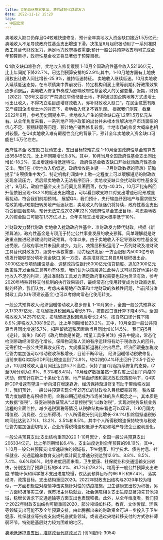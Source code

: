 ```yaml
---
title: 卖地低迷拖累支出，准财政替代财政发力
date: 2022-11-17 15:20
tags:
- 中国宏观 
---
```

卖地收入缺口仍存且Q4较难快速修复，预计全年卖地收入资金缺口接近1.5万亿元;卖地收入不足导致政府性基金支出增速下滑，决策层6月起积极动用了一系列准财政工具替代财政发力，满足地方政府事权需要;预计一般公共预算收支均可完成全年预算目标，政府性基金收支将显著低于预算目标。

Q4收支缺口难弥合，卖地收入修复缓慢
1-10月全国政府性基金收入52166亿元，比上年同期下降22.7%，已达到预算安排的52.9%;其中，1-10月地方国有土地使用权出让收入同比增长-25.9%，维持低迷特征。
卖地收入继续低迷。10月卖地收入延续低迷态势，在专项债集中靠前发行、特定机构利润上缴等前期利好政策效果逐步消退后，卖地收入修复节奏成为影响政府性基金收入的关键变量。近期，财预〔2022〕126号文要求“严禁通过举债储备土地，不得通过国企购地等方式虚增土地出让收入，不得巧立名目虚增财政收入，弥补财政收入缺口”，在民企意愿有限又严控国企虚增土地的背景下，卖地收入修复不容乐观。
根据我们测算，截至2022年9月，参考历史同期水平，卖地收入产生的资金缺口在1.2至1.5万亿元左右。从全年角度来看，一系列地产呵护政策的出台并未根本性解决地产市场面临的信心不足、预期转弱等问题，预计地产销售修复较慢，土地市场的修复大概率也相对较慢，在Q4卖地收入难有颠覆性变化的背景下，预计全年卖地收入资金缺口可能在1.5万亿左右。
<!-- more -->
政府性基金:收支缺口扰动支出，支出目标较难完成
1-10月全国政府性基金预算支出85845亿元，比上年同期增长9.8%。其中，10月当月全国政府性基金支出同比增长-18.2%，支出增速维持低迷特征。
政府性基金收支缺口开始扰动政府性基金支出。我们在《卖地收入仍低迷，政府增收是关键——7月财政数据的背后》前瞻提示“专项债集中发行、特定机构利润集中上缴一定程度上可以缓解短期的财政收支现金流压力，若后续卖地收入无法有序回升，卖地收支缺口会扰动政府性基金支出”，9月起，政府性基金支出当月同比显著回落，仅为-40.3%，10月环比有所回升但依旧呈现-18.2%的低迷支出增速，可以看到收支缺口对支出增速已经形成显著扰动，符合我们前期预判。
展望Q4，我们预计，央行输血纾困地产与需求侧放松政策难以短期扭转房地产低迷状态，卖地收入的低迷仍将持续，政府性基金支出将受到显著影响，预计无法完成2022年22%的政府性基金支出目标，考虑卖地收入的资金缺口可能在1.5万亿以上，全年实际支出增速大概率低于10%。

准财政发力替代财政
卖地收入扰动政府性基金，准财政发力替代财政。根据《新预算法》，政府性基金是专项用于特定公共事业发展的收支预算，简单理解就是财政重点推进经济建设的财政预算。今年以来，由于卖地收入不足导致政府性基金支出受限，但政府事权并未因此减少，为此，决策层积极运用了一系列财政及准财政工具替代财政发力，服务于事权需要，助力经济发展:
一方面限额内5000亿专项债发行能够部分填补资金缺口;另一方面，各类准财政工具自6月起积极出台，3000亿元专项债建设基金、调整政策性银行8000亿元信贷额度、追加3000亿元政策性开发金融工具等均有体现，我们认为决策层通过此种方式可以较好地递补卖地收入不足的利空，通过准财政工具发力满足政府事权需要也较为灵活有效，参考2020年特殊转移支付机制的执行效果较好，最终常态化使用转变成为财政直达机制的经验，我们认为，考虑未来房地产改革和土地财政的依赖性问题，当前部分准财政工具(如专项建设基金)也可以考虑向常态化使用转变。

一般公共预算收入:经济回暖带动收入稳步修复
1-10月累计，全国一般公共预算收入173397亿元，扣除留抵退税因素后增长5.1%，按自然口径计算下降4.5%。全国税收收入142579亿元，扣除留抵退税因素后增长2.4%，按自然口径计算下降8.9%;非税收入30818亿元，比上年同期增长23.2%。其中，10月全国一般公共预算当月同比增速15.7%，扣除留抵退税因素后当月同比增长14.5%。
我们在5月《逆转，新生》和6月《政府增收是关键，增量工具多关注》报告中提出，常态化检测带动经济常态化增长，保障物流和人流的有序运转将有助于税收收入的回升，无需担忧一般公共预算收支压力，大规模留抵退税利空出尽后，经济回暖叠加税收征管力度加强可以带动税收积极增长，目前不断印证。
经济回暖带动税收修复。当前来看Q3实际GDP同比增速达到了3.9%，较Q2的0.4%环比回升了3.5个百分点，10月财政收入当月同比达到15.7%高位，保持了自7月起持续修复的态势，(7至9月分别为2.6%、9.3%和8.4%)，10月经济数据虽然一定程度上受到了内疫的扰动，但预计在新二十条优化方案、地产输血纾困和需求放松政策影响下，Q4实际GDP增速有望进一步向潜在增速靠近，经济保持渐进修复有助于带动税收回升，我们预计，一般公共预算实现全年21万亿的财政收入目标概率较高。
税收征管力度加强也有积极作用。金税四期近期成为市场关注的热点概念之一，其本质是大数据“查税”，将促进税收征管从“以票控税”到“以数治税”，实现对税务系统业务流程的全面监控，减少逃税漏税等情况;从税收结构来看也可以印证，1-10月国内增值税、消费税、企业所得税、个人所得税分别同比增长-29.1%(扣除留抵退税影响同比达到2.7%)、13.2%、3.5%和8.5%，其中个人所得税增速保持较快与税收征管力度加强密切相关，企业所得税增速较低源于内疫和地产导致企业盈利恶化。

一般公共预算支出:支出结构重回2020
1-10月累计，全国一般公共预算支出206334亿元，比上年同期增长6.4%，支出进度达到全年预算的98.19%。其中，1-10月一般公共预算支出增速较快的领域有，卫生健康、科学技术、债务付息、社保就业、交通运输和教育支出的累计同比增速分别达到12.6%、8.8%、8.5%、7.4%、6.6%和6%。时序进度层面来看，卫生健康、社保就业和交通运输支出较快，分别达到了预算目标的84.2%、81.7%和79.2%，均高于一般公共预算支出进度;节能环保和科学技术支出进度较慢，仅达到预算目标的66.6%和67.4%。
落实经济、政策目标，支出结构重回2020。2022年财政支出结构与2020年较为相似，一方面积极应对疫情冲击实施针对性的防疫措施，卫生健康支出较为积极，另一方面积极落实三保，保市场主体稳就业，社会保障相关支出进度显著领先其他领域，稳增长诉求下交通运输等方面支出也表现积极。此外，从全年维度看，我们预计2022年财政支出结构可能重回2020，部分领域如科技、教育、文体传媒、环保等领域支出可能不及全年预算安排，由此腾挪出来的财政资金可进一步投入于卫生健康、社保就业等抗疫支出或托底就业领域，或者通过央地转移支付的方式弥补薄弱环节，特别是基层财力较为困难的地区。

[卖地低迷拖累支出，准财政替代财政发力](https://url12.ctfile.com/f/3948612-724738404-12bcc7?p=3054)
(访问密码: 3054)


